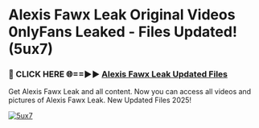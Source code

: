 # Alexis Fawx Leak Original Videos 0nlyFans Leaked - Files Updated! (5ux7)

<h3>🔴 CLICK HERE 🌐==►► <a href="https://tinyurl.com/4seja8ks" rel="nofollow">Alexis Fawx Leak Updated Files</a></h3>

Get Alexis Fawx Leak and all content. Now you can access all videos and pictures of Alexis Fawx Leak. New Updated Files 2025!

[![5ux7](https://i.imgur.com/EWjZXRe.gif)](https://tinyurl.com/4seja8ks)
